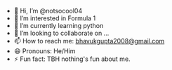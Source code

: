 - 👋 Hi, I’m @notsocool04
- 👀 I’m interested in Formula 1
- 🌱 I’m currently learning python
- 💞️ I’m looking to collaborate on ...
- 📫 How to reach me: bhavukgupta2008@gmail.com
- 😄 Pronouns: He/Him
- ⚡ Fun fact: TBH nothing's fun about me.

<!---
notsocool04/notsocool04 is a ✨ special ✨ repository because its `README.md` (this file) appears on your GitHub profile.
You can click the Preview link to take a look at your changes.
--->
